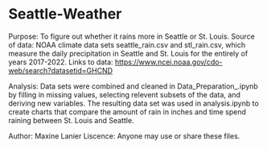# Seattle-Weather
Purpose: To figure out whether it rains more in Seattle or St. Louis.
Source of data: NOAA climate data sets seattle_rain.csv and stl_rain.csv, which measure the daily precipitation in Seattle and St. Louis for the entirely of years 2017-2022. 
Links to data: https://www.ncei.noaa.gov/cdo-web/search?datasetid=GHCND

Analysis: Data sets were combined and cleaned in Data_Preparation_.ipynb by filling in missing values, selecting relevent subsets of the data, and deriving new variables. The resulting data set was used in analysis.ipynb to create charts that compare the amount of rain in inches and time spend raining between St. Louis and Seattle. 

Author: Maxine Lanier
Liscence: Anyone may use or share these files.

